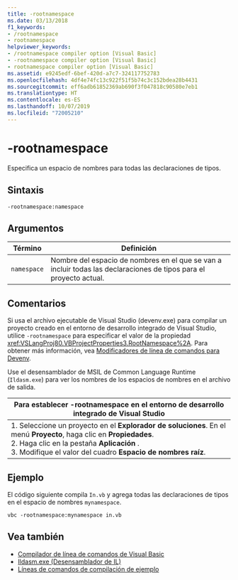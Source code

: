```yaml
---
title: -rootnamespace
ms.date: 03/13/2018
f1_keywords:
- /rootnamespace
- rootnamespace
helpviewer_keywords:
- /rootnamespace compiler option [Visual Basic]
- -rootnamespace compiler option [Visual Basic]
- rootnamespace compiler option [Visual Basic]
ms.assetid: e9245edf-6bef-420d-a7c7-324117752783
ms.openlocfilehash: 4df4e74fc13c922f51f5b74c3c152bdea28b4431
ms.sourcegitcommit: eff6adb61852369ab690f3f047818c90580e7eb1
ms.translationtype: HT
ms.contentlocale: es-ES
ms.lasthandoff: 10/07/2019
ms.locfileid: "72005210"
---
```

# <a name="-rootnamespace"></a>-rootnamespace
Especifica un espacio de nombres para todas las declaraciones de tipos.  
  
## <a name="syntax"></a>Sintaxis  
  
```console  
-rootnamespace:namespace  
```  
  
## <a name="arguments"></a>Argumentos  
  
|Término|Definición|  
|---|---|  
|`namespace`|Nombre del espacio de nombres en el que se van a incluir todas las declaraciones de tipos para el proyecto actual.|  
  
## <a name="remarks"></a>Comentarios  
 Si usa el archivo ejecutable de Visual Studio (devenv.exe) para compilar un proyecto creado en el entorno de desarrollo integrado de Visual Studio, utilice `-rootnamespace` para especificar el valor de la propiedad <xref:VSLangProj80.VBProjectProperties3.RootNamespace%2A>. Para obtener más información, vea [Modificadores de línea de comandos para Devenv](/visualstudio/ide/reference/devenv-command-line-switches).  
  
 Use el desensamblador de MSIL de Common Language Runtime (`Ildasm.exe`) para ver los nombres de los espacios de nombres en el archivo de salida.  
  
|Para establecer -rootnamespace en el entorno de desarrollo integrado de Visual Studio|  
|---|  
|1.  Seleccione un proyecto en el **Explorador de soluciones**. En el menú **Proyecto**, haga clic en **Propiedades**. <br />2.  Haga clic en la pestaña **Aplicación** .<br />3.  Modifique el valor del cuadro **Espacio de nombres raíz**.|  
  
## <a name="example"></a>Ejemplo  
 El código siguiente compila `In.vb` y agrega todas las declaraciones de tipos en el espacio de nombres `mynamespace`.  
  
```console
vbc -rootnamespace:mynamespace in.vb  
```  
  
## <a name="see-also"></a>Vea también

- [Compilador de línea de comandos de Visual Basic](../../../visual-basic/reference/command-line-compiler/index.md)
- [Ildasm.exe (Desensamblador de IL)](../../../framework/tools/ildasm-exe-il-disassembler.md)
- [Líneas de comandos de compilación de ejemplo](../../../visual-basic/reference/command-line-compiler/sample-compilation-command-lines.md)
